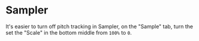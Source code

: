 # Sampler

It's easier to turn off pitch tracking in Sampler, on the "Sample" tab, turn the set the "Scale" in the bottom middle from `100%` to `0`.
